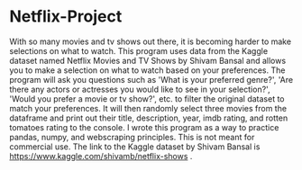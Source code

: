 # Netflix-Project
With so many movies and tv shows out there, it is becoming harder to make selections on what to watch. This program uses data from the Kaggle dataset named Netflix Movies and TV Shows by Shivam Bansal and allows you to make a selection on what to watch based on your preferences. The program will ask you questions such as 'What is your preferred genre?',  'Are there any actors or actresses you would like to see in your selection?', 'Would you prefer a movie or tv show?', etc. to filter the original dataset to match your preferences. It will then randomly select three movies from the dataframe and print out their title, description, year, imdb rating, and rotten tomatoes rating to the console. I wrote this program as a way to practice pandas, numpy, and webscraping principles. This is not meant for commercial use. The link to the Kaggle dataset by Shivam Bansal is https://www.kaggle.com/shivamb/netflix-shows .

